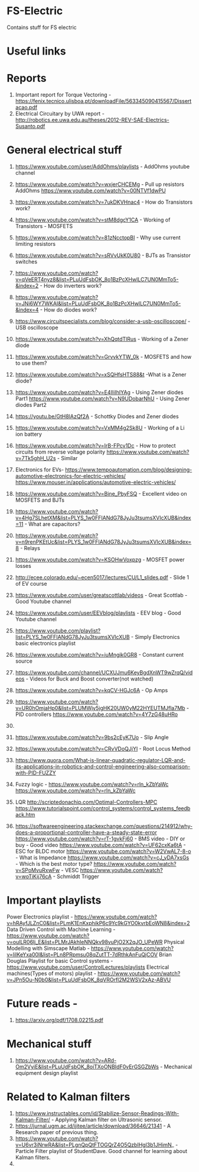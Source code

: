 # FS-Electric
Contains stuff for FS electric

# Useful links
# Reports 
1. Important report for Torque Vectoring - https://fenix.tecnico.ulisboa.pt/downloadFile/563345090415567/Dissertacao.pdf
2. Electrical Circuitary by UWA report - http://robotics.ee.uwa.edu.au/theses/2012-REV-SAE-Electrics-Susanto.pdf

# General electrical stuff
1. https://www.youtube.com/user/AddOhms/playlists - AddOhms youtube channel
2.  https://www.youtube.com/watch?v=wxjerCHCEMg - Pull up resistors AddOhms
    https://www.youtube.com/watch?v=00NTVf1dwPU
3. https://www.youtube.com/watch?v=7ukDKVHnac4 - How do Transistors work?
4. https://www.youtube.com/watch?v=stM8dgcY1CA - Working of Transistors - MOSFETS
5. https://www.youtube.com/watch?v=81zNcctopBI - Why use current limiting resistors
6. https://www.youtube.com/watch?v=sRVvUkK0U80 - BJTs as Transistor switches

8. https://www.youtube.com/watch?v=qVeERT4nyz8&list=PLuUdFsbOK_8o1BzPcXHwILC7UN0MmTo5-&index=2 - How do inverters work?
9. https://www.youtube.com/watch?v=JNi6WY7WKAI&list=PLuUdFsbOK_8o1BzPcXHwILC7UN0MmTo5-&index=4 - How do diodes work?
10. https://www.circuitspecialists.com/blog/consider-a-usb-oscilloscope/ - USB oscilloscope
11. https://www.youtube.com/watch?v=XhQqtdTlRus - Working of a Zener diode
12. https://www.youtube.com/watch?v=GrvvkYTW_0k - MOSFETS and how to use them?
13. https://www.youtube.com/watch?v=xSQHfsHTS88&t -What is a Zener diode?
14. https://www.youtube.com/watch?v=E4IIiIhIYAg - Using Zener diodes Part1
    https://www.youtube.com/watch?v=N9UDobarNhU - Using Zener diodes Part2
15. https://youtu.be/GtH8lAzQf2A - Schottky Diodes and Zener diodes
16. https://www.youtube.com/watch?v=VxMM4g2Sk8U - Working of a Li ion battery
17. https://www.youtube.com/watch?v=IrB-FPcv1Dc - How to protect circuits from reverse voltage polarity
    https://www.youtube.com/watch?v=7Tk5ghH_U2s - Similar
18. Electronics for EVs- https://www.tempoautomation.com/blog/designing-automotive-electronics-for-electric-vehicles/
                        https://www.mouser.in/applications/automotive-electric-vehicles/
19. https://www.youtube.com/watch?v=Bine_PbyFSQ - Excellent video on MOSFETS and BJTs
20. https://www.youtube.com/watch?v=4Hg7SLhetXM&list=PLYS_1w0FFIANdG78JyJu3tsumsXVIcXUB&index=11 - What are capacitors?
21. https://www.youtube.com/watch?v=n9renPKEtUc&list=PLYS_1w0FFIANdG78JyJu3tsumsXVIcXUB&index=8 - Relays
22. https://www.youtube.com/watch?v=KSOHwVoxpzg - MOSFET power losses
23. http://ecee.colorado.edu/~ecen5017/lectures/CU/L1_slides.pdf - Slide 1 of EV course
24. https://www.youtube.com/user/greatscottlab/videos - Great Scottlab - Good Youtube channel
25. https://www.youtube.com/user/EEVblog/playlists - EEV blog - Good Youtube channel
26. https://www.youtube.com/playlist?list=PLYS_1w0FFIANdG78JyJu3tsumsXVIcXUB - Simply Electronics basic electronics playlist
27. https://www.youtube.com/watch?v=iuMngik0GR8 - Constant current source
28. https://www.youtube.com/channel/UCXUJmu6KeyBgdXnWT9wZrqQ/videos - Videos for Buck and Boost converter(not watched)
29. https://www.youtube.com/watch?v=kqCV-HGJc6A - Op Amps
30. https://www.youtube.com/watch?v=UR0hOmjaHp0&list=PLUMWjy5jgHK20UW0yM22HYEUTMJfla7Mb - PID controllers
    https://www.youtube.com/watch?v=4Y7zG48uHRo
 31. 
 32. https://www.youtube.com/watch?v=9bs2cEyK7Uo - Slip Angle
 33. https://www.youtube.com/watch?v=CRvVDoQJjYI - Root Locus Method
 34. https://www.quora.com/What-is-linear-quadratic-regulator-LQR-and-its-applications-in-robotics-and-control-engineering-also-comparison-with-PID-FUZZY 
 35. Fuzzy logic - https://www.youtube.com/watch?v=rln_kZbYaWc
                      https://www.youtube.com/watch?v=rln_kZbYaWc
            
 36. LQR                     http://scriptedonachip.com/Optimal-Controllers-MPC
                      https://www.tutorialspoint.com/control_systems/control_systems_feedback.htm
 37. https://softwareengineering.stackexchange.com/questions/214912/why-does-a-proportional-controller-have-a-steady-state-error
https://www.youtube.com/watch?v=rT-1gvkFj60 - BMS video - DIY or buy - Good video
https://www.youtube.com/watch?v=UF62cxKa6tA - ESC for BLDC motor
https://www.youtube.com/watch?v=W2VwAL7-8-o - What is Impedance
https://www.youtube.com/watch?v=cJ_vDA7xsGs - Which is the best motor type?
https://www.youtube.com/watch?v=SPoMvuRxwFw - VESC
https://www.youtube.com/watch?v=woTiKij76cA - Schmiddt Trigger

# Important playlists
Power Electronics playlist - https://www.youtube.com/watch?v=hRAyfJLZnC0&list=PLmK1EnKxphikP6c9Yc9kGYO0kvrbEoWN8&index=2 
Data Driven Control with Machine Learning - https://www.youtube.com/watch?v=oulLR06lj_E&list=PLMrJAkhIeNNQkv98vuPjO2X2qJO_UPeWR
Physical Modelling with Simscape Matlab - https://www.youtube.com/watch?v=liIKeYxa00I&list=PLn8PRpmsu08qZutTT-7dRthkAnFuQjCOV
Brian Douglas Playlist for basic Control systems - https://www.youtube.com/user/ControlLectures/playlists
Electrical machines(Types of motors) playlist - https://www.youtube.com/watch?v=JPn5Ou-N0b0&list=PLuUdFsbOK_8qVROrfl2M2WSV2xAz-ABVU
# Future reads -
1. https://arxiv.org/pdf/1708.02215.pdf
# Mechanical stuff
1. https://www.youtube.com/watch?v=ARd-Om2VyiE&list=PLuUdFsbOK_8oiTXoONBIdF0vErGSGZbWs - Mechanical equipment design playlist


# Related to Kalman filters
1. https://www.instructables.com/id/Stabilize-Sensor-Readings-With-Kalman-Filter/ - Applying Kalman filter on Ultrasonic sensor.
2. https://jurnal.ugm.ac.id/ijitee/article/download/36646/21341 - A Research paper of previous thing.
3.  https://www.youtube.com/watch?v=U6vr3iNrwRA&list=PLgnQpQtFTOGQrZ4O5QzbIHgl3b1JHimN_ - Particle Filter playlist of StudentDave. Good channel for learning about Kalman filters.
4. 

